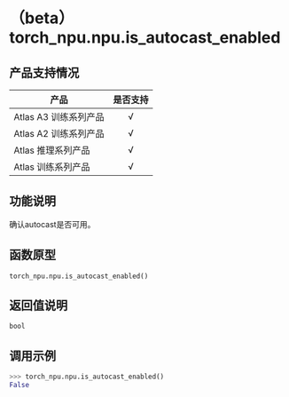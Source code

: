 # （beta）torch_npu.npu.is_autocast_enabled

## 产品支持情况

| 产品                                                         | 是否支持 |
| ------------------------------------------------------------ | :------: |
|<term>Atlas A3 训练系列产品</term>            |    √     |
|<term>Atlas A2 训练系列产品</term>  | √    |
|<term>Atlas 推理系列产品</term>                                       |    √     |
|<term>Atlas 训练系列产品</term>                                       |    √     |


## 功能说明

确认autocast是否可用。

## 函数原型

```
torch_npu.npu.is_autocast_enabled()
```
## 返回值说明

`bool`



## 调用示例

``` python
>>> torch_npu.npu.is_autocast_enabled()
False
```

